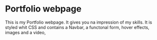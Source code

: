 # Portfolio webpage 
This is my Portfolio webpage. 
It gives you na impression of my skills.
It is styled whit CSS and contains a Navbar, a functonal form, hover effects, images and a video, 
